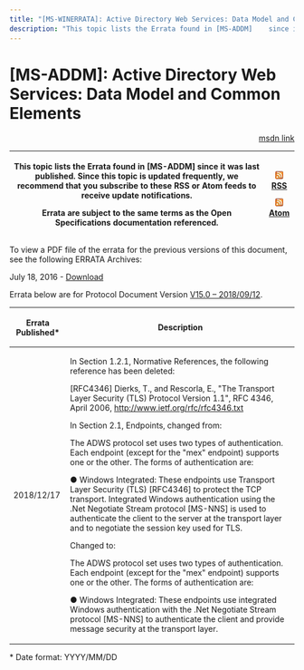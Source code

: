 ```yaml
---
title: "[MS-WINERRATA]: Active Directory Web Services: Data Model and Common Elements"
description: "This topic lists the Errata found in [MS-ADDM]    since it was last published. Since this topic is updated frequently, we    recommend that you"
---
```


# [MS-ADDM]: Active Directory Web Services: Data Model and Common Elements

<p align="right"><a href="https://msdn.microsoft.com/en-us/library/b4d57374-f685-426f-af16-dea53dccecd6">msdn link</a></p>
<p> </p>

<table>
 <thead>
  <tr>
   <th>
   <p>This topic lists the Errata found in [MS-ADDM]
   since it was last published. Since this topic is updated frequently, we
   recommend that you subscribe to these RSS or Atom feeds to receive update
   notifications.</p>
   <p>Errata are subject to the same terms as the
   Open Specifications documentation referenced.</p>
   </th>
   <th>
   <p><img id="Picture 206" src="ms-winerrata_files/image001.png"><a href="http://blogs.msdn.com/b/protocol_content_errata/rss.aspx">RSS</a> </p>
   <p><img id="Picture 205" src="ms-winerrata_files/image001.png"><a href="http://blogs.msdn.com/b/protocol_content_errata/atom.aspx">Atom</a> </p>
   <p> </p>
   </th>
  </tr>
 </thead>
</table>

<p>To view a PDF file of the errata for the previous versions
of this document, see the following ERRATA Archives:</p>

<p>July 18, 2016 - <a href="http://go.microsoft.com/fwlink/?LinkId=822549">Download</a></p>

<p>Errata below are for Protocol Document Version <a href="https://msdn.microsoft.com/en-us/library/dd304395.aspx"><span>V15.0 – 2018/09/12</span></a>.</p>

<p> </p>

<table>
 <thead>
  <tr>
   <th>
   <p>Errata Published*</p>
   </th>
   <th>
   <p>Description</p>
   </th>
  </tr>
 </thead>
 <tr>
  <td>
  <p>2018/12/17</p>
  </td>
  <td>
  <p>In Section 1.2.1, Normative References, the following
  reference has been deleted:</p>
  <p> </p>
  <p>[RFC4346] Dierks, T., and Rescorla, E., &quot;The
  Transport Layer Security (TLS) Protocol Version 1.1&quot;, RFC 4346, April
  2006, <a href="http://www.ietf.org/rfc/rfc4346.txt">http://www.ietf.org/rfc/rfc4346.txt</a></p>
  <p> </p>
  <p>In Section 2.1, Endpoints, changed from:</p>
  <p> </p>
  <p>The ADWS protocol set uses two types of authentication.
  Each endpoint (except for the &quot;mex&quot; endpoint) supports one or the
  other. The forms of authentication are:</p>
  <p>&#9679; Windows Integrated: These endpoints use Transport
  Layer Security (TLS) [RFC4346] to protect the TCP transport. Integrated
  Windows authentication using the .Net Negotiate Stream protocol [MS-NNS] is
  used to authenticate the client to the server at the transport layer and to
  negotiate the session key used for TLS.</p>
  <p> </p>
  <p>Changed to:</p>
  <p> </p>
  <p>The ADWS protocol set uses two types of authentication.
  Each endpoint (except for the &quot;mex&quot; endpoint) supports one or the
  other. The forms of authentication are:</p>
  <p>&#9679; Windows Integrated: These endpoints use
  integrated Windows authentication with the .Net Negotiate Stream protocol
  [MS-NNS] to authenticate the client and provide message security at the
  transport layer.</p>
  <p> </p>
  </td>
 </tr>
</table>

<p>* Date format: YYYY/MM/DD</p>


                
